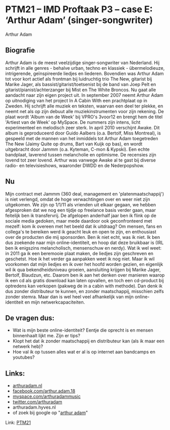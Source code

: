 # PTM21 – IMD Proftaak P3 – case E: ‘Arthur Adam’ (singer-songwriter)
Arthur Adam

## Biografie
Arthur Adam is de meest veelzijdige singer-songwriter van Nederland. Hij schrijft in alle genres - behalve urban, techno en klassiek - übermelodieuze, intrigerende, geïnspireerde liedjes en liederen. Bovendien was Arthur Adam tot voor kort actief als frontman bij luidruchtig trio The New, gitarist bij Marike Jager, als bassist/gitarist/toetsenist bij de band van Joep Pelt en gitarist/pianist/achterzanger bij Mist en The White Broncos. Nu gaat alle aandacht naar zijn eigen project uit. In september 2007 neemt Arthur Adam op uitnodiging van het project In A Cabin With een prachtplaat op in Zweden. Hij schrijft alle muziek en teksten, waarvan een deel ter plekke, en neemt net als op zijn debuut alle muziekinstrumenten voor zijn rekening. De plaat wordt 'Album van de Week' bij VPRO's 3voor12 en brengt hem de titel 'Artiest van de Week' op MySpace. De nummers zijn intens, licht experimenteel en melodisch zeer sterk.
In april 2010 verschijnt Awake. Dit album is geproduceerd door Guido Aalbers (o.a. Bertolf, Miss Montreal), is gespeeld met de mannen van het inmiddels tot Arthur Adam toegetreden The New (Jaimy Quite op drums, Bart van Kuijk op bas), en wordt uitgebracht door Jammm (o.a. Kyteman, C-mon & Kypski). Een echte bandplaat, laverend tussen melancholie en optimisme. De recensies zijn lovend tot zeer lovend. Arthur was vanwege Awake al te gast bij diverse radio- en televisieshows, waaronder DWDD en de Nederpopshow.

## Nu
Mijn contract met Jammm (360 deal, management en 'platenmaatschappij') is niet verlengd, omdat de hoge verwachtingen over en weer niet zijn uitgekomen. We zijn op 1/1/11 als vrienden uit elkaar gegaan, we hebben afgesproken dat we nog een tijdje op freelance basis verder gaan, maar feitelijk ben ik transfervrij. De afgelopen anderhalf jaar ben ik flink op de sociale media gedoken, maar mede daardoor ook geconfronteerd met mezelf: kom ik overeen met het beeld dat ik uitdraag? Om mensen, fans en collega's te bereiken werd ik geacht leuk en open te zijn, en enthousiast over de producten die mij sponsorden. Ben ik niet echt, was ik niet. Ik ben dus zoekende naar mijn online-identiteit, en hoop dat deze bruikbaar is (IRL ben ik enigszins melancholisch, mensenschuw en nerdy).
Wat ik wel weet: in 2011 ga ik een beremooie plaat maken, de liedjes zijn geschreven en geschetst. Hoe ik het verder ga aanpakken weet ik nog niet. Maar ik wil voorkomen dat mijn liedjes en ik over het hoofd worden gezien, en eigenlijk wil ik qua bekendheidsniveau groeien, aansluiting krijgen bij Marike Jager, Bertolf, Blaudzun, etc. Daarom ben ik aan het denken over manieren waarop ik een cd als gratis download kan laten opvallen, en toch een cd-product bij optredens kan verkopen (pakweg de in a cabin with methode). Dan denk ik dus zonder distributeur te kunnen, en zonder maatschappij, misschien zelfs zonder stemra. Maar dan is wel heel veel afhankelijk van mijn online-identiteit en mijn netwerkcapaciteiten.

## De vragen dus:
- Wat is mijn beste online-identiteit? Eentje die oprecht is en mensen binnenhaalt lijkt me. Zijn er tips?
- Klopt het dat ik zonder maatschappij en distributeur kan (als ik maar een netwerk heb)?
- Hoe val ik op tussen alles wat er al is op internet aan bandcamps en youtubes?

## Links:
- [arthuradam.nl](http://arthuradam.nl)
- [facebook.com/arthur.adam.18](https://www.facebook.com/arthur.adam.18)
- [myspace.com/arthuradammusic](https://myspace.com/arthuradammusic)
- [twitter.com/arthuradam](https://twitter.com/arthuradam)
- arthuradam.hyves.nl
- of zoek bij google op "[arthur adam](https://www.google.nl/search?site=&source=hp&q=arthur+adam)"

Link: [PTM21](/PTM21/opdracht/index.html)
